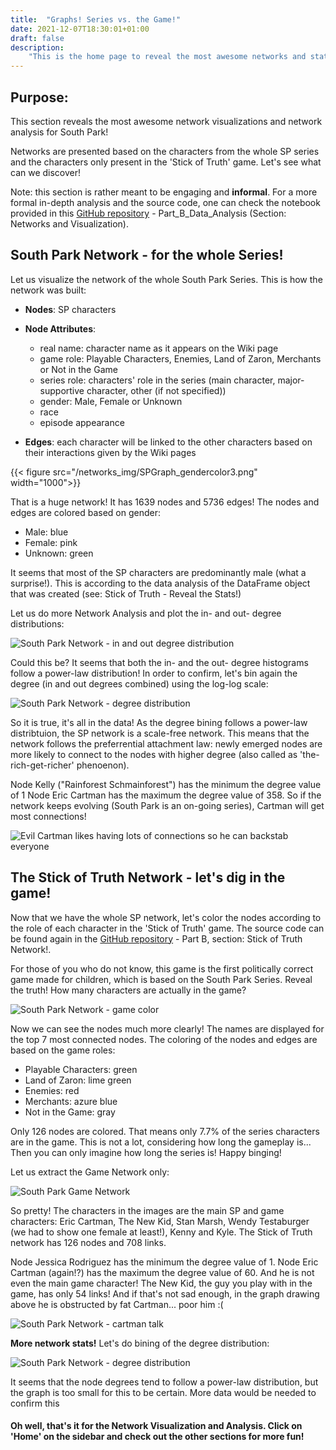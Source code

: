 ```yaml
---
title:  "Graphs! Series vs. the Game!"
date: 2021-12-07T18:30:01+01:00
draft: false
description: 
    "This is the home page to reveal the most awesome networks and stats about South Park!"
---
```

Purpose:
---
This section reveals the most awesome network visualizations and network analysis for South Park!


Networks are presented based on the characters from the whole SP series and the characters only present in the 'Stick of Truth' game. Let's see what can we discover!

Note: this section is rather meant to be engaging and **informal**. For a more formal in-depth analysis and the source code, one can check the notebook provided in
this [GitHub repository](https://github.com/TeoAndB/SouthPark_NetworkAnalysis) - Part_B_Data_Analysis (Section:
Networks and Visualization).

South Park Network - for the whole Series!
---
Let us visualize the network of the whole South Park Series. This is how the network was built:

- **Nodes**: SP characters
- **Node Attributes**:
  - real name: character name as it appears on the Wiki page
  - game role: Playable Characters, Enemies, Land of Zaron, Merchants or Not in the Game
  - series role: characters' role in the series (main character, major-supportive character, other (if not specified))
  - gender: Male, Female or Unknown
  - race
  - episode appearance

- **Edges**: each character will be linked to the other characters based on their interactions given by the Wiki pages

{{< figure  src="/networks_img/SPGraph_gendercolor3.png" width="1000">}}

That is a huge network!
It has 1639 nodes and 5736 edges! The nodes and edges are colored based on gender:
- Male: blue 
- Female: pink
- Unknown: green

It seems that most of the SP characters are predominantly male (what a surprise!). This is according to the data analysis of the DataFrame object that was created (see: Stick of Truth - Reveal the Stats!)

Let us do more Network Analysis and plot the in- and out- degree distributions:

![South Park Network - in and out degree distribution](/networks_img/in_out_degree_distr.png)

Could this be? It seems that both the in- and the out- degree histograms follow a power-law distribution!
In order to confirm, let's bin again the degree (in and out degrees combined) using the log-log scale:

![South Park Network - degree distribution](/networks_img/degree_bining.png)


So it is true, it's all in the data! 
As the degree bining follows a power-law distribtuion, the SP network is a scale-free network. This means that the network follows the preferrential attachment law: newly emerged nodes are more likely to connect to the nodes with higher degree (also called as 'the-rich-get-richer' phenoenon). 

Node Kelly ("Rainforest Schmainforest") has the minimum the degree value of 1
Node Eric Cartman has the maximum the degree value of 358.
So if the network keeps evolving (South Park is an on-going series), Cartman will get most connections!

![Evil Cartman likes having lots of connections so he can backstab everyone](/networks_img/cartman_evil.jpg)

The Stick of Truth Network - let's dig in the game!
---

Now that we have the whole SP network, let's color the nodes according to the role of each character in the 'Stick of Truth' game.
The source code can be found again in the [GitHub repository](https://github.com/TeoAndB/SouthPark_NetworkAnalysis) - Part B, section: Stick of Truth Network!.

For those of you who do not know, this game is the first politically correct game made for children, which is based on the South Park Series.
Reveal the truth! How many characters are actually in the game?

![South Park Network - game color](/networks_img/SPGraph_gamecolor3.png)

Now we can see the nodes much more clearly! The names are displayed for the top 7 most connected nodes. 
The coloring of the nodes and edges are based on the game roles:
- Playable Characters: green
- Land of Zaron: lime green
- Enemies: red
- Merchants: azure blue
- Not in the Game: gray

Only 126 nodes are colored. That means only 7.7% of the series characters are in the game. 
This is not a lot, considering how long the gameplay is... Then you can only imagine how long the series is! Happy binging!

Let us extract the Game Network only:

![South Park Game Network](/networks_img/SPGameGraph.png)

So pretty! The characters in the images are the main SP and game characters: Eric Cartman, The New Kid, Stan Marsh, Wendy Testaburger (we had to show one female at least!), Kenny and Kyle. 
The Stick of Truth network has 126 nodes and 708 links.

Node Jessica Rodriguez has the minimum the degree value of 1. Node Eric Cartman (again!?) has the maximum the degree value of 60. And he is not even the main game character!
The New Kid, the guy you play with in the game, has only 54 links! And if that's not sad enough, in the graph drawing above he is obstructed by fat Cartman... poor him :(

![South Park Network - cartman talk](/networks_img/cartman_stick_of_truth.jpg)

**More network stats!**
Let's do bining of the degree distribution:

![South Park Network - degree distribution](/networks_img/SPGameGraph_bining_degree.png)

It seems that the node degrees tend to follow a power-law distribution, but the graph is too small for this to be certain. More data would be needed to confirm this 

#### Oh well, that's it for the Network Visualization and Analysis. Click on 'Home' on the sidebar and check out the other sections for more fun!



